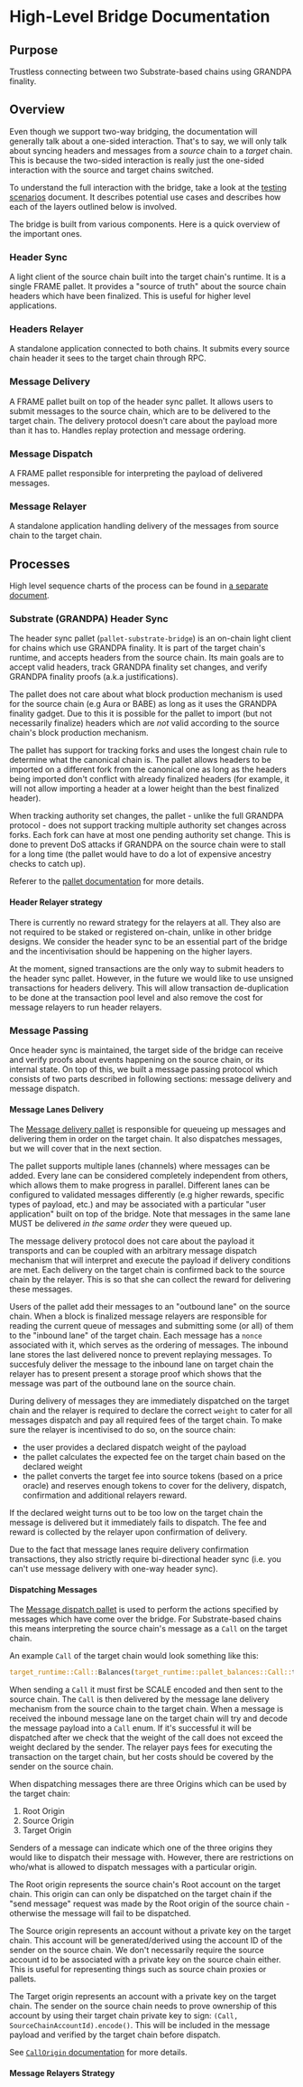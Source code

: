 # High-Level Bridge Documentation

## Purpose

Trustless connecting between two Substrate-based chains using GRANDPA finality.

## Overview

Even though we support two-way bridging, the documentation will generally talk about a one-sided
interaction. That's to say, we will only talk about syncing headers and messages from a _source_
chain to a _target_ chain. This is because the two-sided interaction is really just the one-sided
interaction with the source and target chains switched.

To understand the full interaction with the bridge, take a look at the
[testing scenarios](./testing-scenarios.md) document. It describes potential use cases and describes
how each of the layers outlined below is involved.

The bridge is built from various components. Here is a quick overview of the important ones.

### Header Sync

A light client of the source chain built into the target chain's runtime. It is a single FRAME
pallet. It provides a "source of truth" about the source chain headers which have been finalized.
This is useful for higher level applications.

### Headers Relayer

A standalone application connected to both chains. It submits every source chain header it sees to
the target chain through RPC.

### Message Delivery

A FRAME pallet built on top of the header sync pallet. It allows users to submit messages to the
source chain, which are to be delivered to the target chain. The delivery protocol doesn't care
about the payload more than it has to. Handles replay protection and message ordering.

### Message Dispatch

A FRAME pallet responsible for interpreting the payload of delivered messages.

### Message Relayer

A standalone application handling delivery of the messages from source chain to the target chain.

## Processes

High level sequence charts of the process can be found in [a separate document](./high-level.html).

### Substrate (GRANDPA) Header Sync

The header sync pallet (`pallet-substrate-bridge`) is an on-chain light client for chains which use
GRANDPA finality. It is part of the target chain's runtime, and accepts headers from the source
chain. Its main goals are to accept valid headers, track GRANDPA finality set changes, and verify
GRANDPA finality proofs (a.k.a justifications).

The pallet does not care about what block production mechanism is used for the source chain
(e.g Aura or BABE) as long as it uses the GRANDPA finality gadget. Due to this it is possible for
the pallet to import (but not necessarily finalize) headers which are _not_ valid according to the
source chain's block production mechanism.

The pallet has support for tracking forks and uses the longest chain rule to determine what the
canonical chain is. The pallet allows headers to be imported on a different fork from the canonical
one as long as the headers being imported don't conflict with already finalized headers (for
example, it will not allow importing a header at a lower height than the best finalized header).

When tracking authority set changes, the pallet - unlike the full GRANDPA protocol - does not
support tracking multiple authority set changes across forks. Each fork can have at most one pending
authority set change. This is done to prevent DoS attacks if GRANDPA on the source chain were to
stall for a long time (the pallet would have to do a lot of expensive ancestry checks to catch up).

Referer to the [pallet documentation](../modules/substrate/src/lib.rs) for more details.

#### Header Relayer strategy

There is currently no reward strategy for the relayers at all. They also are not required to be
staked or registered on-chain, unlike in other bridge designs. We consider the header sync to be
an essential part of the bridge and the incentivisation should be happening on the higher layers.

At the moment, signed transactions are the only way to submit headers to the header sync pallet.
However, in the future we would like to use  unsigned transactions for headers delivery. This will
allow transaction de-duplication to be done at the transaction pool level and also remove the cost
for message relayers to run header relayers.

### Message Passing

Once header sync is maintained, the target side of the bridge can receive and verify proofs about
events happening on the source chain, or its internal state. On top of this, we built a message
passing protocol which consists of two parts described in following sections: message delivery and
message dispatch.

#### Message Lanes Delivery

The [Message delivery pallet](../modules/messages/src/lib.rs) is responsible for queueing up
messages and delivering them in order on the target chain. It also dispatches messages, but we will
cover that in the next section.

The pallet supports multiple lanes (channels) where messages can be added. Every lane can be
considered completely independent from others, which allows them to make progress in parallel.
Different lanes can be configured to validated messages differently (e.g higher rewards, specific
types of payload, etc.) and may be associated with a particular "user application" built on top of
the bridge. Note that messages in the same lane MUST be delivered _in the same order_ they were
queued up.

The message delivery protocol does not care about the payload it transports and can be coupled
with an arbitrary message dispatch mechanism that will interpret and execute the payload if delivery
conditions are met. Each delivery on the target chain is confirmed back to the source chain by the
relayer. This is so that she can collect the reward for delivering these messages.

Users of the pallet add their messages to an "outbound lane" on the source chain. When a block is
finalized message relayers are responsible for reading the current queue of messages and submitting
some (or all) of them to the "inbound lane" of the target chain. Each message has a `nonce`
associated with it, which serves as the ordering of messages. The inbound lane stores the last
delivered nonce to prevent replaying messages. To succesfuly deliver the message to the inbound lane
on target chain the relayer has to present present a storage proof which shows that the message was
part of the outbound lane on the source chain.

During delivery of messages they are immediately dispatched on the target chain and the relayer is
required to declare the correct `weight` to cater for all messages dispatch and pay all required
fees of the target chain. To make sure the relayer is incentivised to do so, on the source chain:
- the user provides a declared dispatch weight of the payload
- the pallet calculates the expected fee on the target chain based on the declared weight
- the pallet converts the target fee into source tokens (based on a price oracle) and reserves
  enough tokens to cover for the delivery, dispatch, confirmation and additional relayers reward.

If the declared weight turns out to be too low on the target chain the message is delivered but
it immediately fails to dispatch. The fee and reward is collected by the relayer upon confirmation
of delivery.

Due to the fact that message lanes require delivery confirmation transactions, they also strictly
require bi-directional header sync (i.e. you can't use message delivery with one-way header sync).

#### Dispatching Messages

The [Message dispatch pallet](../modules/dispatch/src/lib.rs) is used to perform the actions
specified by messages which have come over the bridge. For Substrate-based chains this means
interpreting the source chain's message as a `Call` on the target chain.

An example `Call` of the target chain would look something like this:

```rust
target_runtime::Call::Balances(target_runtime::pallet_balances::Call::transfer(recipient, amount))
```

When sending a `Call` it must first be SCALE encoded and then sent to the source chain. The `Call`
is then delivered by the message lane delivery mechanism from the source chain to the target chain.
When a message is received the inbound message lane on the target chain will try and decode the
message payload into a `Call` enum. If it's successful it will be dispatched after we check that the
weight of the call does not exceed the weight declared by the sender. The relayer pays fees for
executing the transaction on the target chain, but her costs should be covered by the sender on the
source chain.

When dispatching messages there are three Origins which can be used by the target chain:
1. Root Origin
2. Source Origin
3. Target Origin

Senders of a message can indicate which one of the three origins they would like to dispatch their
message with. However, there are restrictions on who/what is allowed to dispatch messages with a
particular origin.

The Root origin represents the source chain's Root account on the target chain. This origin can can
only be dispatched on the target chain if the "send message" request was made by the Root origin of
the source chain - otherwise the message will fail to be dispatched.

The Source origin represents an account without a private key on the target chain. This account will
be generated/derived using the account ID of the sender on the source chain. We don't necessarily
require the source account id to be associated with a private key on the source chain either. This
is useful for representing things such as source chain proxies or pallets.

The Target origin represents an account with a private key on the target chain. The sender on the
source chain needs to prove ownership of this account by using their target chain private key to
sign: `(Call, SourceChainAccountId).encode()`. This will be included in the message payload and
verified by the target chain before dispatch.

See [`CallOrigin` documentation](../modules/dispatch/src/lib.rs) for more details.

#### Message Relayers Strategy
